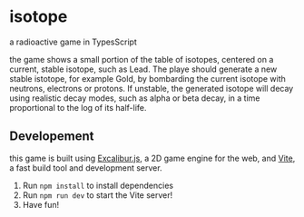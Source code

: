 # isotope
a radioactive game in TypesScript

the game shows a small portion of the table of isotopes, centered on a current, stable isotope, such as Lead.
The playe should generate a new stable istotope, for example Gold, by bombarding the current isotope with neutrons, electrons or protons.
If unstable, the generated isotope will decay using realistic decay modes, such as alpha or beta decay, in a time proportional to the log of its half-life.


## Developement
this game is built using [Excalibur.js](https://excaliburjs.com), a 2D game engine for the web, and [Vite](https://vitejs.dev/), a fast build tool and development server.

1. Run `npm install` to install dependencies
2. Run `npm run dev` to start the Vite server!
3. Have fun!